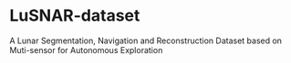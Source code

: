 # LuSNAR-dataset
A Lunar Segmentation, Navigation and Reconstruction Dataset based on Muti-sensor for Autonomous Exploration
